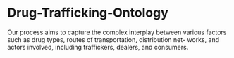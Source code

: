 # Drug-Trafficking-Ontology

Our process aims to capture the complex interplay between various
factors such as drug types, routes of transportation, distribution net-
works, and actors involved, including traffickers, dealers, and consumers.
